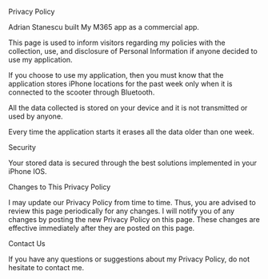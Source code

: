 Privacy Policy

Adrian Stanescu built My M365 app as a commercial app. 

This page is used to inform visitors regarding my policies with the collection, use, and disclosure of Personal Information if anyone decided to use my application.

If you choose to use my application, then you must know that the application stores iPhone locations for the past week only when it is connected to the scooter through Bluetooth.

All the data collected is stored on your device and it is not transmitted or used by anyone.

Every time the application starts it erases all the data older than one week.

Security

Your stored data is secured through the best solutions implemented in your iPhone IOS.

Changes to This Privacy Policy

I may update our Privacy Policy from time to time. Thus, you are advised to review this page periodically for any changes. I will notify you of any changes by posting the new Privacy Policy on this page. These changes are effective immediately after they are posted on this page.

Contact Us

If you have any questions or suggestions about my Privacy Policy, do not hesitate to contact me.
